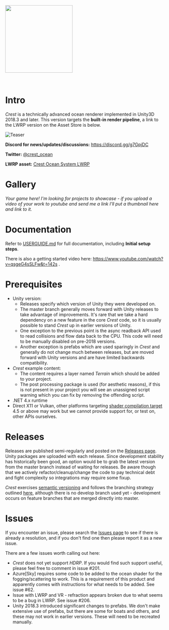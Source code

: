 
<img src="https://raw.githubusercontent.com/huwb/crest-oceanrender/master/logo/crest-oceanrender-logotype1.png" width="214">

&nbsp;


# Intro

*Crest* is a technically advanced ocean renderer implemented in Unity3D 2018.3 and later. This version targets the **built-in render pipeline**, a link to the LWRP version on the Asset Store is below.

![Teaser](https://raw.githubusercontent.com/huwb/crest-oceanrender/master/img/teaser5.png)

**Discord for news/updates/discussions:** https://discord.gg/g7GpjDC

**Twitter:** [@crest_ocean](https://twitter.com/@crest_ocean)

**LWRP asset:** [Crest Ocean System LWRP](https://assetstore.unity.com/packages/tools/particles-effects/crest-ocean-system-lwrp-141674)

# Gallery

*Your game here! I'm looking for projects to showcase - if you upload a video of your work to youtube and send me a link I'll put a thumbnail here and link to it.*


# Documentation

Refer to [USERGUIDE.md](https://github.com/huwb/crest-oceanrender/blob/master/USERGUIDE.md) for full documentation, including **Initial setup steps**.

There is also a getting started video here: https://www.youtube.com/watch?v=qsgeG4sSLFw&t=142s .

# Prerequisites

* Unity version:
  * Releases specify which version of Unity they were developed on.
  * The master branch generally moves forward with Unity releases to take advantage of improvements. It's rare that we take a hard dependency on a new feature in the core *Crest* code, so it is usually possible to stand *Crest* up in earlier versions of Unity.
  * One exception to the previous point is the async readback API used to read collisions and flow data back to the CPU. This code will need to be manually disabled on pre-2018 versions.
  * Another exception is prefabs which are used sparingly in *Crest* and generally do not change much between releases, but are moved forward with Unity versions and are have limited backwards compatibility.
* *Crest* example content:
  * The content requires a layer named *Terrain* which should be added to your project.
  * The post processing package is used (for aesthetic reasons), if this is not present in your project you will see an unassigned script warning which you can fix by removing the offending script.
* .NET 4.x runtime
* Direct X11 or Vulkan, other platforms targeting [shader compilation target](https://docs.unity3d.com/Manual/SL-ShaderCompileTargets.html) 4.5 or above may work but we cannot provide support for, or test on, other APIs ourselves.


# Releases

Releases are published semi-regularly and posted on the [Releases page](https://github.com/huwb/crest-oceanrender/releases). Unity packages are uploaded with each release.
Since development stability has historically been good, an option would be to grab the latest version from the master branch instead of waiting for releases.
Be aware though that we actively refactor/cleanup/change the code to pay technical debt and fight complexity so integrations may require some fixup.

*Crest* exercises [semantic versioning](https://semver.org/) and follows the branching strategy outlined [here](https://gist.github.com/stuartsaunders/448036/5ae4e961f02e441e98528927d071f51bf082662f), although there is no develop branch used yet - development occurs on feature branches that are merged directly into master.


# Issues

If you encounter an issue, please search the [Issues page](https://github.com/huwb/crest-oceanrender/issues) to see if there is already a resolution, and if you don't find one then please report it as a new issue.

There are a few issues worth calling out here:

* *Crest* does not yet support *HDRP*. If you would find such support useful, please feel free to comment in issue #201.
* Azure[Sky] requires some code to be added to the ocean shader for the fogging/scattering to work. This is a requirement of this product and apparently comes with instructions for what needs to be added. See issue #62.
* Issue with LWRP and VR - refraction appears broken due to what seems to be a bug in LWRP. See issue #206.
* Unity 2018.3 introduced significant changes to prefabs. We don't make extensive use of prefabs, but there are some for boats and others, and these may not work in earlier versions. These will need to be recreated manually.
